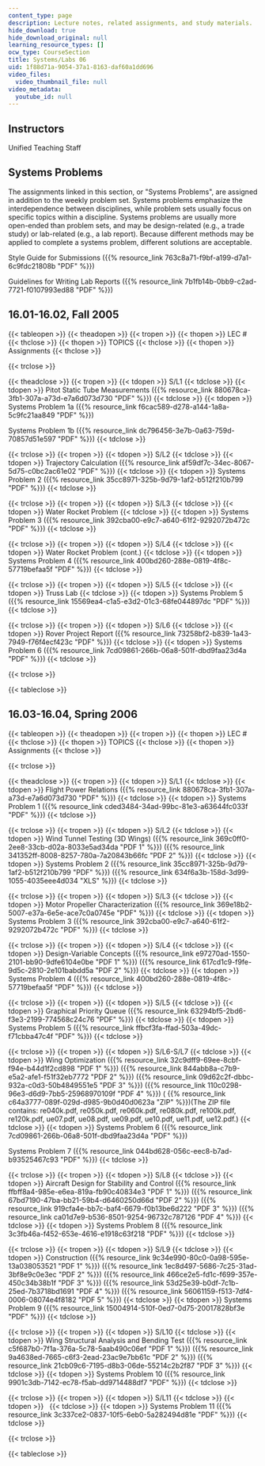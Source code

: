 ```yaml
---
content_type: page
description: Lecture notes, related assignments, and study materials.
hide_download: true
hide_download_original: null
learning_resource_types: []
ocw_type: CourseSection
title: Systems/Labs 06
uid: 1f88d71a-9054-37a1-8163-daf60a1dd696
video_files:
  video_thumbnail_file: null
video_metadata:
  youtube_id: null
---
```


Instructors
-----------

Unified Teaching Staff

Systems Problems
----------------

The assignments linked in this section, or "Systems Problems", are assigned in addition to the weekly problem set. Systems problems emphasize the interdependence between disciplines, while problem sets usually focus on specific topics within a discipline. Systems problems are usually more open-ended than problem sets, and may be design-related (e.g., a trade study) or lab-related (e.g., a lab report). Because different methods may be applied to complete a systems problem, different solutions are acceptable.

Style Guide for Submissions ({{% resource_link 763c8a71-f9bf-a199-d7a1-6c9fdc21808b "PDF" %}})

Guidelines for Writing Lab Reports ({{% resource_link 7b1fb14b-0bb9-c2ad-7721-f0107993ed88 "PDF" %}})

16.01-16.02, Fall 2005
----------------------

{{< tableopen >}}
{{< theadopen >}}
{{< tropen >}}
{{< thopen >}}
LEC #
{{< thclose >}}
{{< thopen >}}
TOPICS
{{< thclose >}}
{{< thopen >}}
Assignments
{{< thclose >}}

{{< trclose >}}

{{< theadclose >}}
{{< tropen >}}
{{< tdopen >}}
S/L1
{{< tdclose >}}
{{< tdopen >}}
Pitot Static Tube Measurements ({{% resource_link 880678ca-3fb1-307a-a73d-e7a6d073d730 "PDF" %}})
{{< tdclose >}}
{{< tdopen >}}
Systems Problem 1a ({{% resource_link f6cac589-d278-a144-1a8a-5c9fc21aa849 "PDF" %}})  
  
Systems Problem 1b ({{% resource_link dc796456-3e7b-0a63-759d-70857d51e597 "PDF" %}})
{{< tdclose >}}

{{< trclose >}}
{{< tropen >}}
{{< tdopen >}}
S/L2
{{< tdclose >}}
{{< tdopen >}}
Trajectory Calculation ({{% resource_link af59df7c-34ec-8067-5d75-c0bc2ac61e02 "PDF" %}})
{{< tdclose >}}
{{< tdopen >}}
Systems Problem 2 ({{% resource_link 35cc8971-325b-9d79-1af2-b512f210b799 "PDF" %}})
{{< tdclose >}}

{{< trclose >}}
{{< tropen >}}
{{< tdopen >}}
S/L3
{{< tdclose >}}
{{< tdopen >}}
Water Rocket Problem
{{< tdclose >}}
{{< tdopen >}}
Systems Problem 3 ({{% resource_link 392cba00-e9c7-a640-61f2-9292072b472c "PDF" %}})
{{< tdclose >}}

{{< trclose >}}
{{< tropen >}}
{{< tdopen >}}
S/L4
{{< tdclose >}}
{{< tdopen >}}
Water Rocket Problem (cont.)
{{< tdclose >}}
{{< tdopen >}}
Systems Problem 4 ({{% resource_link 400bd260-288e-0819-4f8c-57719befaa5f "PDF" %}})
{{< tdclose >}}

{{< trclose >}}
{{< tropen >}}
{{< tdopen >}}
S/L5
{{< tdclose >}}
{{< tdopen >}}
Truss Lab
{{< tdclose >}}
{{< tdopen >}}
Systems Problem 5 ({{% resource_link 15569ea4-c1a5-e3d2-01c3-68fe044897dc "PDF" %}})
{{< tdclose >}}

{{< trclose >}}
{{< tropen >}}
{{< tdopen >}}
S/L6
{{< tdclose >}}
{{< tdopen >}}
Rover Project Report ({{% resource_link 73258bf2-b839-1a43-7949-f76f4ecf423c "PDF" %}})
{{< tdclose >}}
{{< tdopen >}}
Systems Problem 6 ({{% resource_link 7cd09861-266b-06a8-501f-dbd9faa23d4a "PDF" %}})
{{< tdclose >}}

{{< trclose >}}

{{< tableclose >}}

16.03-16.04, Spring 2006
------------------------

{{< tableopen >}}
{{< theadopen >}}
{{< tropen >}}
{{< thopen >}}
LEC #
{{< thclose >}}
{{< thopen >}}
TOPICS
{{< thclose >}}
{{< thopen >}}
Assignments
{{< thclose >}}

{{< trclose >}}

{{< theadclose >}}
{{< tropen >}}
{{< tdopen >}}
S/L1
{{< tdclose >}}
{{< tdopen >}}
Flight Power Relations ({{% resource_link 880678ca-3fb1-307a-a73d-e7a6d073d730 "PDF" %}})
{{< tdclose >}}
{{< tdopen >}}
Systems Problem 1 ({{% resource_link cded3484-34ad-99bc-81e3-a63644fc033f "PDF" %}})
{{< tdclose >}}

{{< trclose >}}
{{< tropen >}}
{{< tdopen >}}
S/L2
{{< tdclose >}}
{{< tdopen >}}
Wind Tunnel Testing (3D Wings) ({{% resource_link 369c0ff0-2ee8-33cb-d02a-8033e5ad34da "PDF 1" %}}) ({{% resource_link 341352ff-8008-8257-780a-7a20843b66fc "PDF 2" %}})
{{< tdclose >}}
{{< tdopen >}}
Systems Problem 2 ({{% resource_link 35cc8971-325b-9d79-1af2-b512f210b799 "PDF" %}}) ({{% resource_link 634f6a3b-158d-3d99-1055-4035eee4d034 "XLS" %}})
{{< tdclose >}}

{{< trclose >}}
{{< tropen >}}
{{< tdopen >}}
S/L3
{{< tdclose >}}
{{< tdopen >}}
Motor Propeller Characterization ({{% resource_link 369e18b2-5007-e37a-6e5e-ace7c0a0745e "PDF" %}})
{{< tdclose >}}
{{< tdopen >}}
Systems Problem 3 ({{% resource_link 392cba00-e9c7-a640-61f2-9292072b472c "PDF" %}})
{{< tdclose >}}

{{< trclose >}}
{{< tropen >}}
{{< tdopen >}}
S/L4
{{< tdclose >}}
{{< tdopen >}}
Design-Variable Concepts ({{% resource_link e97270ad-1550-2101-bb90-9dfe6104e0be "PDF 1" %}}) ({{% resource_link 617cd1c9-f9fe-9d5c-2810-2e101babdd5a "PDF 2" %}})
{{< tdclose >}}
{{< tdopen >}}
Systems Problem 4 ({{% resource_link 400bd260-288e-0819-4f8c-57719befaa5f "PDF" %}})
{{< tdclose >}}

{{< trclose >}}
{{< tropen >}}
{{< tdopen >}}
S/L5
{{< tdclose >}}
{{< tdopen >}}
Graphical Priority Queue ({{% resource_link 63294bf5-2bd6-f3e3-2199-774568c24c76 "PDF" %}})
{{< tdclose >}}
{{< tdopen >}}
Systems Problem 5 ({{% resource_link ffbcf3fa-ffad-503a-49dc-f71cbba47c4f "PDF" %}})
{{< tdclose >}}

{{< trclose >}}
{{< tropen >}}
{{< tdopen >}}
S/L6-S/L7
{{< tdclose >}}
{{< tdopen >}}
Wing Optimization ({{% resource_link 32c9dff9-69ee-8cbf-f94e-b44d1f2cd898 "PDF 1" %}}) ({{% resource_link 844abb8a-c7b9-e5a2-afe1-f51f32eb7772 "PDF 2" %}}) ({{% resource_link 09d62c2f-dbbc-932a-c0d3-50b4849551e5 "PDF 3" %}}) ({{% resource_link 110c0298-96e3-d6d9-7bb5-25968970109f "PDF 4" %}}) ( {{% resource_link c64a3777-089f-029d-d985-9b0d40d0623a "ZIP" %}})(The ZIP file contains: re040k.pdf, re050k.pdf, re060k.pdf, re080k.pdf, re100k.pdf, re120k.pdf, ue07.pdf, ue08.pdf, ue09.pdf, ue10.pdf, ue11.pdf, ue12.pdf.)
{{< tdclose >}}
{{< tdopen >}}
Systems Problem 6 ({{% resource_link 7cd09861-266b-06a8-501f-dbd9faa23d4a "PDF" %}})  
  
Systems Problem 7 ({{% resource_link 044bd628-056c-eec8-b7ad-b93525467c93 "PDF" %}})
{{< tdclose >}}

{{< trclose >}}
{{< tropen >}}
{{< tdopen >}}
S/L8
{{< tdclose >}}
{{< tdopen >}}
Aircraft Design for Stability and Control ({{% resource_link ffbff8a4-985e-e6ea-819a-fb90c40834e3 "PDF 1" %}}) ({{% resource_link 67bd7190-47ba-bb21-59b4-d6460250d66d "PDF 2" %}}) ({{% resource_link 919cfa4e-bb7c-baf4-6679-f0b13be6d222 "PDF 3" %}}) ({{% resource_link ca01d7e9-b536-8501-9254-96732c787126 "PDF 4" %}})
{{< tdclose >}}
{{< tdopen >}}
Systems Problem 8 ({{% resource_link 3c3fb46a-f452-653e-4616-e1918c63f218 "PDF" %}})
{{< tdclose >}}

{{< trclose >}}
{{< tropen >}}
{{< tdopen >}}
S/L9
{{< tdclose >}}
{{< tdopen >}}
Construction ({{% resource_link 9c34e990-80c0-0a98-595e-13a038053521 "PDF 1" %}}) ({{% resource_link 1ec8d497-5686-7c25-31ad-3bf8e9c0e3ec "PDF 2" %}}) ({{% resource_link 466ce2e5-fd1c-f699-357e-450c34b38b1f "PDF 3" %}}) ({{% resource_link 53d25e39-b0df-7c1b-25ed-7b3718bd1691 "PDF 4" %}}) ({{% resource_link 56061159-f513-7df4-0006-08074e4f8182 "PDF 5" %}})
{{< tdclose >}}
{{< tdopen >}}
Systems Problem 9 ({{% resource_link 15004914-510f-0ed7-0d75-20017828bf3e "PDF" %}})
{{< tdclose >}}

{{< trclose >}}
{{< tropen >}}
{{< tdopen >}}
S/L10
{{< tdclose >}}
{{< tdopen >}}
Wing Structural Analysis and Bending Test ({{% resource_link c5f687b0-7f1a-376a-5c78-5aab490c06ef "PDF 1" %}}) ({{% resource_link 9a4638ed-7665-c6f3-2ead-23ac9e7bb61c "PDF 2" %}}) ({{% resource_link 21cb09c6-7195-d8b3-06de-55214c2b2f87 "PDF 3" %}})
{{< tdclose >}}
{{< tdopen >}}
Systems Problem 10 ({{% resource_link 9901c3db-7142-ec78-f5ab-dd9714488df7 "PDF" %}})
{{< tdclose >}}

{{< trclose >}}
{{< tropen >}}
{{< tdopen >}}
S/L11
{{< tdclose >}}
{{< tdopen >}}
 
{{< tdclose >}}
{{< tdopen >}}
Systems Problem 11 ({{% resource_link 3c337ce2-0837-10f5-6eb0-5a282494d81e "PDF" %}})
{{< tdclose >}}

{{< trclose >}}

{{< tableclose >}}